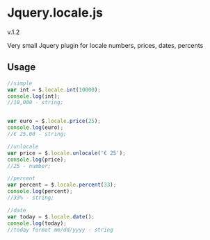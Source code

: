 Jquery.locale.js
========
v.1.2

Very small Jquery plugin for locale numbers, prices, dates, percents


## Usage

```javascript
//simple
var int = $.locale.int(10000);
console.log(int);
//10,000 - string;


var euro = $.locale.price(25);
console.log(euro);
//€ 25.00 - string;

//unlocale
var price = $.locale.unlocale('€ 25');
console.log(price);
//25 - number;

//percent
var percent = $.locale.percent(33);
console.log(percent);
//33% - string;

//date
var today = $.locale.date();
console.log(today);
//today format mm/dd/yyyy - string
```
